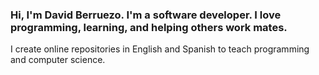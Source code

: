### Hi, I'm David Berruezo. I'm a software developer. I love programming, learning, and helping others work mates.

I create online repositories in English and Spanish to teach programming and computer science.

<!--
**david-berruezo/david-berruezo** is a ✨ _special_ ✨ repository because its `README.md` (this file) appears on your GitHub profile.

Here are some ideas to get you started:

- 🔭 I’m currently working on ...
- 🌱 I’m currently learning ...
- 👯 I’m looking to collaborate on ...
- 🤔 I’m looking for help with ...
- 💬 Ask me about ...
- 📫 How to reach me: ...
- 😄 Pronouns: ...
- ⚡ Fun fact: ...
-->
